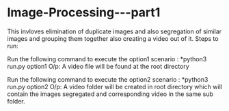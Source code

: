# Image-Processing---part1
This invloves elimination of duplicate images and also segregation of similar images and grouping them together also creating a video out of it.
Steps to run:

Run the following command to execute the option1 scenario : 
*python3 run.py option1
O/p: A video file will be found at the root directory

Run the following command to execute the option2 scenario : 
*python3 run.py option2
O/p: A video folder will be created in root directory which will contain the images segregated and corresponding video in the same sub folder.
